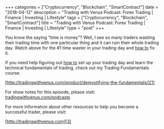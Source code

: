 +++
categories = ["Cryptocurrency", "Blockchain", "SmartContract"]
date = "2018-04-12"
description = "Trading with Venus Podcast: Forex Trading | Finance | Investing | Lifestyle"
tags = ["Cryptocurrency", "Blockchain", "SmartContract"]
title = "Trading with Venus Podcast: Forex Trading | Finance | Investing | Lifestyle"
type = "post"
+++

You know the saying “time is money”? Well, I see so many traders wasting
their trading time with one particular thing and it can ruin their whole
trading day. Watch above for the #1 time waster in your trading day and
[how to](https://www.playgroundfx.com/blog/forex-trading-how-to/) fix it.

If you need help figuring out [how to](https://www.playgroundfx.com/blog/forex-trading-how-to/) set up your trading day and learn
the technical fundamentals of trading, check out my Trading Fundamentals
course:

[http://tradingwithvenus.com/product/demystifying-the-fundamentals/][1]



For show notes for this episode, please visit:
[tradingwithvenus.com/podcasts][2]

For more information about other resources to help you become a
successful trader, please visit:

[http://tradingwithvenus.com][3]

   [1]: https://www.dropbox.com/referrer_cleansing_redirect?hmac=0JZf%2F6O%2FEJM%2FApqNoDeBQGyytxh8cs59nqZLZxffjG4%3D&url=http%3A%2F%2Ftradingwithvenus.com%2Fproduct%2Fdemystifying-the-fu
   [2]: https://www.dropbox.com/referrer_cleansing_redirect?hmac=QqcB5JvKddFgS%2FiZEW8Gy7htPxQAc%2FxkU4vlgReF1D0%3D&url=http%3A%2F%2Ftradingwithvenus.com%2Fpodca
   [3]: https://www.dropbox.com/referrer_cleansing_redirect?hmac=8Zfv9pmTLl%2BnP7mByNtsLSw9fiNBSSnN37S5dzwWwyE%3D&url=http%3A%2F%2Ftradingwithvenus.com